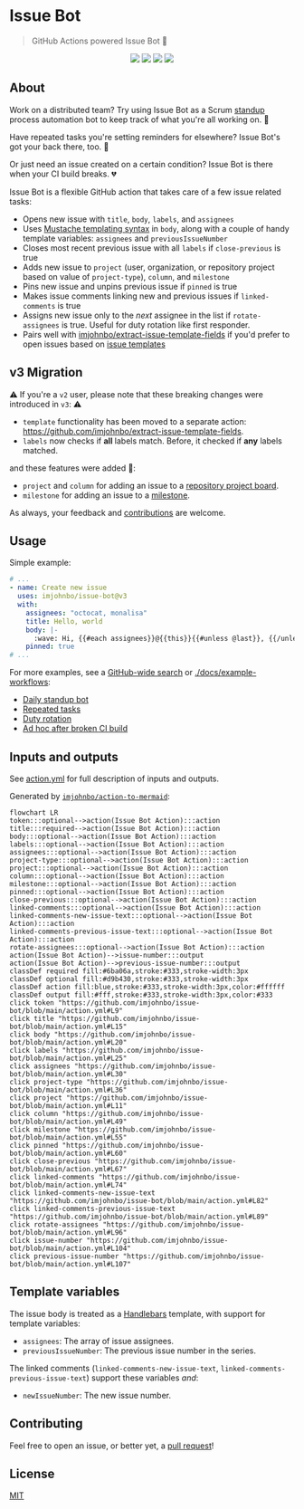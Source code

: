 # Issue Bot
> GitHub Actions powered Issue Bot 🦾

<p align="center">
  <img src="https://github.com/imjohnbo/issue-bot/actions/workflows/ci.yml/badge.svg" />
  <img src="https://img.shields.io/github/license/imjohnbo/issue-bot" />
  <img src="https://img.shields.io/github/issues/imjohnbo/issue-bot" />
  <img src="https://img.shields.io/github/v/release/imjohnbo/issue-bot" />
</p>

## About

Work on a distributed team? Try using Issue Bot as a Scrum [standup](https://en.wikipedia.org/wiki/Stand-up_meeting) process automation bot to keep track of what you're all working on. 🤖

Have repeated tasks you're setting reminders for elsewhere? Issue Bot's got your back there, too. 👏

Or just need an issue created on a certain condition? Issue Bot is there when your CI build breaks. 💔

Issue Bot is a flexible GitHub action that takes care of a few issue related tasks:
- Opens new issue with `title`, `body`, `labels`, and `assignees`
- Uses [Mustache templating syntax](https://github.com/janl/mustache.js) in `body`, along with a couple of handy template variables: `assignees` and `previousIssueNumber`
- Closes most recent previous issue with all `labels` if `close-previous` is true
- Adds new issue to `project` (user, organization, or repository project based on value of `project-type`), `column`, and `milestone`
- Pins new issue and unpins previous issue if `pinned` is true
- Makes issue comments linking new and previous issues if `linked-comments` is true
- Assigns new issue only to the _next_ assignee in the list if `rotate-assignees` is true. Useful for duty rotation like first responder.
- Pairs well with [imjohnbo/extract-issue-template-fields](https://github.com/imjohnbo/extract-issue-template-fields) if you'd prefer to open issues based on [issue templates](https://docs.github.com/en/github/building-a-strong-community/about-issue-and-pull-request-templates#issue-templates)

## v3 Migration
⚠️ If you're a `v2` user, please note that these breaking changes were introduced in `v3`: ⚠️
- `template` functionality has been moved to a separate action: https://github.com/imjohnbo/extract-issue-template-fields.
- `labels` now checks if **all** labels match. Before, it checked if **any** labels matched.

and these features were added 🎉:
- `project` and `column` for adding an issue to a [repository project board](https://docs.github.com/en/github/managing-your-work-on-github/about-project-boards).
- `milestone` for adding an issue to a [milestone](https://docs.github.com/en/github/managing-your-work-on-github/tracking-the-progress-of-your-work-with-milestones).

As always, your feedback and [contributions](#contributing) are welcome.

## Usage

Simple example:
```yml
# ...
- name: Create new issue
  uses: imjohnbo/issue-bot@v3
  with:
    assignees: "octocat, monalisa"
    title: Hello, world
    body: |-
      :wave: Hi, {{#each assignees}}@{{this}}{{#unless @last}}, {{/unless}}{{/each}}!
    pinned: true
# ...
```

For more examples, see a [GitHub-wide search](https://github.com/search?q=%22uses%3A+imjohnbo%2Fissue-bot%22&type=code) or [./docs/example-workflows](docs/example-workflows/):
- [Daily standup bot](docs/example-workflows/standup.yml)
- [Repeated tasks](docs/example-workflows/scheduled-task.yml)
- [Duty rotation](docs/example-workflows/first-responder.yml)
- [Ad hoc after broken CI build](docs/example-workflows/broken-build.yml)

## Inputs and outputs

See [action.yml](action.yml) for full description of inputs and outputs.

Generated by [`imjohnbo/action-to-mermaid`](https://github.com/imjohnbo/action-to-mermaid):

<!-- START MERMAID -->
```mermaid
flowchart LR
token:::optional-->action(Issue Bot Action):::action
title:::required-->action(Issue Bot Action):::action
body:::optional-->action(Issue Bot Action):::action
labels:::optional-->action(Issue Bot Action):::action
assignees:::optional-->action(Issue Bot Action):::action
project-type:::optional-->action(Issue Bot Action):::action
project:::optional-->action(Issue Bot Action):::action
column:::optional-->action(Issue Bot Action):::action
milestone:::optional-->action(Issue Bot Action):::action
pinned:::optional-->action(Issue Bot Action):::action
close-previous:::optional-->action(Issue Bot Action):::action
linked-comments:::optional-->action(Issue Bot Action):::action
linked-comments-new-issue-text:::optional-->action(Issue Bot Action):::action
linked-comments-previous-issue-text:::optional-->action(Issue Bot Action):::action
rotate-assignees:::optional-->action(Issue Bot Action):::action
action(Issue Bot Action)-->issue-number:::output
action(Issue Bot Action)-->previous-issue-number:::output
classDef required fill:#6ba06a,stroke:#333,stroke-width:3px
classDef optional fill:#d9b430,stroke:#333,stroke-width:3px
classDef action fill:blue,stroke:#333,stroke-width:3px,color:#ffffff
classDef output fill:#fff,stroke:#333,stroke-width:3px,color:#333
click token "https://github.com/imjohnbo/issue-bot/blob/main/action.yml#L9"
click title "https://github.com/imjohnbo/issue-bot/blob/main/action.yml#L15"
click body "https://github.com/imjohnbo/issue-bot/blob/main/action.yml#L20"
click labels "https://github.com/imjohnbo/issue-bot/blob/main/action.yml#L25"
click assignees "https://github.com/imjohnbo/issue-bot/blob/main/action.yml#L30"
click project-type "https://github.com/imjohnbo/issue-bot/blob/main/action.yml#L36"
click project "https://github.com/imjohnbo/issue-bot/blob/main/action.yml#L11"
click column "https://github.com/imjohnbo/issue-bot/blob/main/action.yml#L49"
click milestone "https://github.com/imjohnbo/issue-bot/blob/main/action.yml#L55"
click pinned "https://github.com/imjohnbo/issue-bot/blob/main/action.yml#L60"
click close-previous "https://github.com/imjohnbo/issue-bot/blob/main/action.yml#L67"
click linked-comments "https://github.com/imjohnbo/issue-bot/blob/main/action.yml#L74"
click linked-comments-new-issue-text "https://github.com/imjohnbo/issue-bot/blob/main/action.yml#L82"
click linked-comments-previous-issue-text "https://github.com/imjohnbo/issue-bot/blob/main/action.yml#L89"
click rotate-assignees "https://github.com/imjohnbo/issue-bot/blob/main/action.yml#L96"
click issue-number "https://github.com/imjohnbo/issue-bot/blob/main/action.yml#L104"
click previous-issue-number "https://github.com/imjohnbo/issue-bot/blob/main/action.yml#L107"
```
<!-- END MERMAID -->

## Template variables

The issue body is treated as a [Handlebars](https://handlebarsjs.com) template, with support for template variables:

- `assignees`: The array of issue assignees.
- `previousIssueNumber`: The previous issue number in the series.

The linked comments (`linked-comments-new-issue-text`, `linked-comments-previous-issue-text`) support these variables _and_:

- `newIssueNumber`: The new issue number.

## Contributing

Feel free to open an issue, or better yet, a
[pull request](https://github.com/imjohnbo/issue-bot/compare)!

## License

[MIT](LICENSE)
